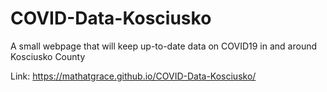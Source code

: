 # COVID-Data-Kosciusko
A small webpage that will keep up-to-date data on COVID19 in and around Kosciusko County

Link: https://mathatgrace.github.io/COVID-Data-Kosciusko/
